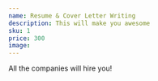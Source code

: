 ```yaml
---
name: Resume & Cover Letter Writing
description: This will make you awesome
sku: 1
price: 300
image: 
---
```


All the companies will hire you!